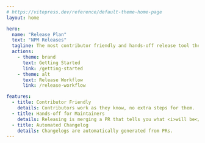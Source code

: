 ```yaml
---
# https://vitepress.dev/reference/default-theme-home-page
layout: home

hero:
  name: "Release Plan"
  text: "NPM Releases"
  tagline: The most contributor friendly and hands-off release tool there is - <i>Release from anywhere</i>
  actions:
    - theme: brand
      text: Getting Started
      link: /getting-started
    - theme: alt
      text: Release Workflow
      link: /release-workflow

features:
  - title: Contributor Friendly
    details: Contributors work as they know, no extra steps for them.
  - title: Hands-off for Maintainers
    details: Releasing is merging a PR that tells you what <i>will be</i> released.
  - title: Automated Changelog
    details: Changelogs are automatically generated from PRs.
---
```


